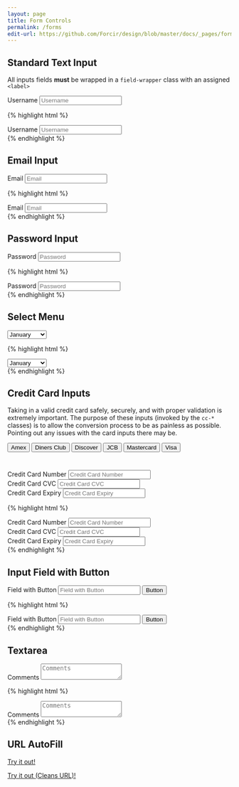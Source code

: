 ```yaml
---
layout: page
title: Form Controls
permalink: /forms
edit-url: https://github.com/Forcir/design/blob/master/docs/_pages/forms.md
---
```


## Standard Text Input

All inputs fields **must** be wrapped in a `field-wrapper` class with an assigned `<label>`

<div class="field-wrapper">
    <label for="username">Username</label>
    <input type="text" name="username" class="form-control" placeholder="Username" autocomplete="off">
</div>

{% highlight html %}
<div class="field-wrapper">
    <label for="username">Username</label>
    <input type="text" name="username" class="form-control" placeholder="Username">
</div>
{% endhighlight %}

## Email Input

<div class="field-wrapper">
    <label for="email">Email</label>
    <input type="email" name="email" class="form-control" placeholder="Email" autocomplete="off">
</div>

{% highlight html %}
<div class="field-wrapper">
    <label for="email">Email</label>
    <input type="email" name="email" class="form-control" placeholder="Email" autocomplete="off">
</div>
{% endhighlight %}

## Password Input

<div class="field-wrapper">
    <label for="password">Password</label>
    <input type="password" name="password" class="form-control" placeholder="Password" autocomplete="off">
</div>

{% highlight html %}
<div class="field-wrapper">
    <label for="password">Password</label>
    <input type="password" name="password" class="form-control" placeholder="Password" autocomplete="off">
</div>
{% endhighlight %}

## Select Menu

<div class="field-wrapper">
    <label for="month"></label>
    <select name="month" class="form-control">
        <option value="January">January</option>
        <option value="February">February</option>
        <option value="March">March</option>
        <option value="April">April</option>
        <option value="May">May</option>
        <option value="June">June</option>
        <option value="July">July</option>
        <option value="August">August</option>
        <option value="September">September</option>
        <option value="October">October</option>
        <option value="November">November</option>
        <option value="December">December</option>
    </select>
</div>

{% highlight html %}
<div class="field-wrapper">
    <label for="month"></label>
    <select name="month" class="form-control">
        <option value="January">January</option>
        <option value="February">February</option>
        <option value="March">March</option>
        <option value="April">April</option>
        <option value="May">May</option>
        <option value="June">June</option>
        <option value="July">July</option>
        <option value="August">August</option>
        <option value="September">September</option>
        <option value="October">October</option>
        <option value="November">November</option>
        <option value="December">December</option>
    </select>
</div>
{% endhighlight %}

## Credit Card Inputs

Taking in a valid credit card safely, securely, and with proper validation is extremely important. The purpose of these inputs (invoked by the `cc-*` classes) is to allow the conversion process to be as painless as possible. Pointing out any issues with the card inputs there may be.

<p class="btn-group btn-group-sm" style="margin-bottom: 40px">
    <button class="btn custom-cc-number" data-number="371449635398431" data-cvc="1234" data-expiry="09 / 16">Amex</button>
    <button class="btn custom-cc-number" data-number="30569309025904" data-cvc="321" data-expiry="06 / 16">Diners Club</button>
    <button class="btn custom-cc-number" data-number="6011111111111117" data-cvc="223" data-expiry="03 / 17">Discover</button>
    <button class="btn custom-cc-number" data-number="3530111333300000" data-cvc="400" data-expiry="11 / 16">JCB</button>
    <button class="btn custom-cc-number" data-number="5555555555554444" data-cvc="543" data-expiry="05 / 16">Mastercard</button>
    <button class="btn custom-cc-number" data-number="4111111111111111" data-cvc="712" data-expiry="02 / 17">Visa</button>
</p>

<div class="field-wrapper">
    <label for="cc-number">Credit Card Number</label>
    <input type="tel" name="cc-number" class="form-control cc-number" placeholder="Credit Card Number" autocomplete="off">
</div>

<div class="field-wrapper">
    <label for="cc-cvc">Credit Card CVC</label>
    <input type="tel" name="cc-cvc" class="form-control cc-cvc" placeholder="Credit Card CVC" autocomplete="off">
</div>

<div class="field-wrapper">
    <label for="cc-expiry">Credit Card Expiry</label>
    <input type="tel" name="cc-expiry" class="form-control cc-expiry" placeholder="Credit Card Expiry" autocomplete="off">
</div>

{% highlight html %}
<div class="field-wrapper">
    <label for="cc-number">Credit Card Number</label>
    <input type="tel" name="cc-number" class="form-control cc-number" placeholder="Credit Card Number" autocomplete="off">
</div>

<div class="field-wrapper">
    <label for="cc-cvc">Credit Card CVC</label>
    <input type="tel" name="cc-cvc" class="form-control cc-cvc" placeholder="Credit Card CVC" autocomplete="off">
</div>

<div class="field-wrapper">
    <label for="cc-expiry">Credit Card Expiry</label>
    <input type="tel" name="cc-expiry" class="form-control cc-expiry" placeholder="Credit Card Expiry" autocomplete="off">
</div>
{% endhighlight %}

## Input Field with Button

<div class="field-wrapper field-group">
    <label for="field-with-button">Field with Button</label>
    <input type="text" name="field-with-button" class="form-control" placeholder="Field with Button" autocomplete="off">
    <button type="button" class="button">Button</button>
</div>

{% highlight html %}
<div class="field-wrapper field-group">
    <label for="field-with-button">Field with Button</label>
    <input type="text" name="field-with-button" class="form-control" placeholder="Field with Button" autocomplete="off">
    <button type="button" class="button">Button</button>
</div>
{% endhighlight %}

## Textarea

<div class="field-wrapper">
    <label for="comments">Comments</label>
    <textarea type="text" name="comments" class="form-control" placeholder="Comments" autocomplete="off"></textarea>
</div>

{% highlight html %}
<div class="field-wrapper">
    <label for="comments">Comments</label>
    <textarea type="text" name="comments" class="form-control" placeholder="Comments" autocomplete="off"></textarea>
</div>
{% endhighlight %}

## URL AutoFill

<a href="/forms?autofill=true&username=Example%20Username&email=admin%40forcir.com&month=April&cc-number=4111111111111111&cc-cvc=712&cc-expiry=02/17&field-with-button=Awesome!&comments=Textareas%20too,%20yep!" class="btn">Try it out!</a>

<a href="/forms?autofill=true&username=Example%20Username&email=admin%40forcir.com&month=April&cc-number=4111111111111111&cc-cvc=712&cc-expiry=02/17&field-with-button=Awesome!&comments=Textareas%20too,%20yep!&cleanURL=true" class="btn">Try it out (Cleans URL)!</a>

